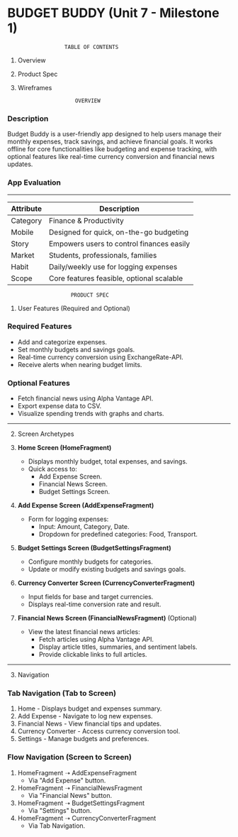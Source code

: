 # BUDGET BUDDY (Unit 7 - Milestone 1)

                      TABLE OF CONTENTS
1. Overview
2. Product Spec
3. Wireframes
   

                         OVERVIEW

### Description
Budget Buddy is a user-friendly app designed to help users 
manage their monthly expenses, track savings, and achieve 
financial goals. It works offline for core functionalities 
like budgeting and expense tracking, with optional features 
like real-time currency conversion and financial news updates.

### App Evaluation
-------------------------------------------------------------
| Attribute     | Description                                |
|---------------|--------------------------------------------|
| Category      | Finance & Productivity                    |
| Mobile        | Designed for quick, on-the-go budgeting   |
| Story         | Empowers users to control finances easily |
| Market        | Students, professionals, families         |
| Habit         | Daily/weekly use for logging expenses     |
| Scope         | Core features feasible, optional scalable |


                        PRODUCT SPEC

1. User Features (Required and Optional)

### Required Features
- Add and categorize expenses.
- Set monthly budgets and savings goals.
- Real-time currency conversion using ExchangeRate-API.
- Receive alerts when nearing budget limits.

### Optional Features
- Fetch financial news using Alpha Vantage API.
- Export expense data to CSV.
- Visualize spending trends with graphs and charts.

-------------------------------------------------------------

2. Screen Archetypes

1. **Home Screen (HomeFragment)**
   - Displays monthly budget, total expenses, and savings.
   - Quick access to:
     - Add Expense Screen.
     - Financial News Screen.
     - Budget Settings Screen.

2. **Add Expense Screen (AddExpenseFragment)**
   - Form for logging expenses:
     - Input: Amount, Category, Date.
     - Dropdown for predefined categories: Food, Transport.

3. **Budget Settings Screen (BudgetSettingsFragment)**
   - Configure monthly budgets for categories.
   - Update or modify existing budgets and savings goals.

4. **Currency Converter Screen (CurrencyConverterFragment)**
   - Input fields for base and target currencies.
   - Displays real-time conversion rate and result.

5. **Financial News Screen (FinancialNewsFragment)** (Optional)
   - View the latest financial news articles:
     - Fetch articles using Alpha Vantage API.
     - Display article titles, summaries, and sentiment labels.
     - Provide clickable links to full articles.

-------------------------------------------------------------

3. Navigation

### Tab Navigation (Tab to Screen)
1. Home - Displays budget and expenses summary.
2. Add Expense - Navigate to log new expenses.
3. Financial News - View financial tips and updates.
4. Currency Converter - Access currency conversion tool.
5. Settings - Manage budgets and preferences.

### Flow Navigation (Screen to Screen)
1. HomeFragment ➝ AddExpenseFragment
   - Via "Add Expense" button.
2. HomeFragment ➝ FinancialNewsFragment
   - Via "Financial News" button.
3. HomeFragment ➝ BudgetSettingsFragment
   - Via "Settings" button.
4. HomeFragment ➝ CurrencyConverterFragment
   - Via Tab Navigation.


